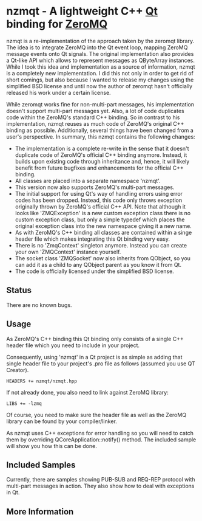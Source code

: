 nzmqt - A lightweight C++ [Qt][] binding for [ZeroMQ][]
======================================================

nzmqt is a re-implementation of the approach taken by the zeromqt library. The idea 
is to integrate ZeroMQ into the Qt event loop, mapping ZeroMQ message events onto 
Qt signals. The original implementation also provides a Qt-like API
which allows to represent messages as QByteArray instances. While I took this idea
and implementation as a source of information, nzmqt is a completely new implementation.
I did this not only in order to get rid of short comings, but also because I wanted
to release my changes using the simplified BSD license and until now the author of
zeromqt hasn't officially released his work under a certain license.

While zeromqt works fine for non-multi-part messages, his implementation doesn't
support multi-part messages yet. Also, a lot of code duplicates code within the
ZeroMQ's standard C++ binding. So in contrast to his implementation, nzmqt reuses
as much code of ZeroMQ's original C++ binding as possible. Additionally, several
things have been changed from a user's perspective. In summary, this nzmqt contains
the following changes:

* The implementation is a complete re-write in the sense that it doesn't duplicate code
of ZeroMQ's official C++ binding anymore. Instead, it builds upon existing code
through inheritance and, hence, it will likely benefit from future bugfixes and
enhancements for the official C++ binding.
* All classes are placed into a separate namespace 'nzmqt'.
* This version now also supports ZeroMQ's multi-part messages.
* The initial support for using Qt's way of handling errors using error codes 
has been dropped. Instead, this code only throws exception originally thrown
by ZeroMQ's official C++ API. Note that although it looks like 'ZMQException'
is a new custom exception class there is no custom exception class, but only
a simple typedef which places the original exception class into the new
namespace giving it a new name.
* As with ZeroMQ's C++ binding all classes are contained within a singe header
file which makes integrating this Qt binding very easy.
* There is no 'ZmqContext' singleton anymore. Instead you can create your
own 'ZMQContext' instance yourself.
* The socket class 'ZMQSocket' now also inherits from QObject, so you can
add it as a child to any QObject parent as you know it from Qt.
* The code is officially licensed under the simplified BSD license.

Status
------

There are no known bugs.

Usage
-----

As ZeroMQ's C++ binding this Qt binding only consists of a single C++ header file
which you need to include in your project.

Consequently, using 'nzmqt' in a Qt project is as simple as adding that single header
file to your project's .pro file as follows (assumed you use QT Creator).

    HEADERS += nzmqt/nzmqt.hpp

If not already done, you also need to link against ZeroMQ library:

    LIBS += -lzmq

Of course, you need to make sure the header file as well as the ZeroMQ library
can be found by your compiler/linker.

As nzmqt uses C++ exceptions for error handling so you will need to catch them
by overriding QCoreApplication::notify() method. The included sample will
show you how this can be done. 

Included Samples
----------------

Currently, there are samples showing PUB-SUB and REQ-REP protocol with multi-part messages in action.
They also show how to deal with exceptions in Qt.

More Information
----------------

[nzmqt]:   https://github.com/jonnydee/nzmqt "https://github.com/jonnydee/nzmqt"

[Qt]:     http://qt.nokia.com/ "Qt"
[ZeroMQ]: http://zeromq.com/   "ZeroMQ"
